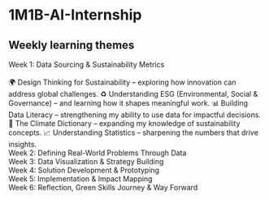 
# 1M1B-AI-Internship
  
<h2>Weekly learning themes</h2>
Week 1: Data Sourcing & Sustainability Metrics<br>
<br>
🌍 Design Thinking for Sustainability – exploring how innovation can address global challenges.
♻️ Understanding ESG (Environmental, Social & Governance) – and learning how it shapes meaningful work.
📊 Building Data Literacy – strengthening my ability to use data for impactful decisions.
📖 The Climate Dictionary – expanding my knowledge of sustainability concepts.
📈 Understanding Statistics – sharpening the numbers that drive insights.
<br>
Week 2: Defining Real-World Problems Through Data<br>
Week 3: Data Visualization & Strategy Building<br>
Week 4: Solution Development & Prototyping<br>
Week 5: Implementation & Impact Mapping<br>
Week 6: Reflection, Green Skills Journey & Way Forward<br>

